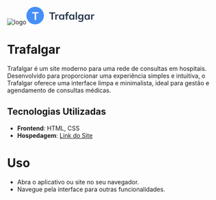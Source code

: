![logo](https://github.com/user-attachments/assets/29c9076c-9b81-4484-b91e-fd0157f30f6d)<svg width="160" height="41" viewBox="0 0 160 41" fill="none" xmlns="http://www.w3.org/2000/svg">
<path d="M58.856 30V15.624H53.264V13.08H67.544V15.624H61.952V30H58.856ZM67.5924 30V20.976C67.5924 20.464 67.5764 19.944 67.5444 19.416C67.5284 18.888 67.4884 18.376 67.4244 17.88H70.3284L70.6644 21.192H70.1844C70.3444 20.392 70.6084 19.728 70.9764 19.2C71.3604 18.672 71.8244 18.28 72.3684 18.024C72.9124 17.768 73.5044 17.64 74.1444 17.64C74.4324 17.64 74.6644 17.656 74.8404 17.688C75.0164 17.704 75.1924 17.744 75.3684 17.808L75.3444 20.448C75.0404 20.32 74.7764 20.24 74.5524 20.208C74.3444 20.176 74.0804 20.16 73.7604 20.16C73.0724 20.16 72.4884 20.304 72.0084 20.592C71.5444 20.88 71.1924 21.28 70.9524 21.792C70.7284 22.304 70.6164 22.888 70.6164 23.544V30H67.5924ZM81.6011 30.24C80.5451 30.24 79.6171 29.992 78.8171 29.496C78.0171 28.984 77.3931 28.256 76.9451 27.312C76.4971 26.368 76.2731 25.24 76.2731 23.928C76.2731 22.616 76.4971 21.496 76.9451 20.568C77.3931 19.624 78.0171 18.904 78.8171 18.408C79.6171 17.896 80.5451 17.64 81.6011 17.64C82.6251 17.64 83.5211 17.896 84.2891 18.408C85.0731 18.904 85.5931 19.576 85.8491 20.424H85.5851L85.8491 17.88H88.7291C88.6811 18.376 88.6331 18.88 88.5851 19.392C88.5531 19.904 88.5371 20.408 88.5371 20.904V30H85.5611L85.5371 27.504H85.8251C85.5691 28.336 85.0491 29 84.2651 29.496C83.4811 29.992 82.5931 30.24 81.6011 30.24ZM82.4411 27.936C83.3851 27.936 84.1451 27.608 84.7211 26.952C85.2971 26.28 85.5851 25.272 85.5851 23.928C85.5851 22.584 85.2971 21.584 84.7211 20.928C84.1451 20.272 83.3851 19.944 82.4411 19.944C81.4971 19.944 80.7371 20.272 80.1611 20.928C79.5851 21.584 79.2971 22.584 79.2971 23.928C79.2971 25.272 79.5771 26.28 80.1371 26.952C80.7131 27.608 81.4811 27.936 82.4411 27.936ZM92.6199 30V20.136H90.2919V17.88H93.4599L92.6199 18.648V16.8C92.6199 15.296 93.0039 14.16 93.7719 13.392C94.5559 12.624 95.6999 12.24 97.2039 12.24C97.5559 12.24 97.9239 12.264 98.3079 12.312C98.7079 12.36 99.0519 12.448 99.3399 12.576V14.928C99.1319 14.848 98.8839 14.784 98.5959 14.736C98.3079 14.688 98.0279 14.664 97.7559 14.664C97.3399 14.664 96.9639 14.744 96.6279 14.904C96.3079 15.064 96.0519 15.312 95.8599 15.648C95.6839 15.968 95.5959 16.4 95.5959 16.944V18.408L95.1639 17.88H98.7879V20.136H95.6199V30H92.6199ZM105.203 30.24C104.147 30.24 103.219 29.992 102.419 29.496C101.619 28.984 100.995 28.256 100.547 27.312C100.099 26.368 99.8746 25.24 99.8746 23.928C99.8746 22.616 100.099 21.496 100.547 20.568C100.995 19.624 101.619 18.904 102.419 18.408C103.219 17.896 104.147 17.64 105.203 17.64C106.227 17.64 107.123 17.896 107.891 18.408C108.675 18.904 109.195 19.576 109.451 20.424H109.187L109.451 17.88H112.331C112.283 18.376 112.235 18.88 112.187 19.392C112.155 19.904 112.139 20.408 112.139 20.904V30H109.163L109.139 27.504H109.427C109.171 28.336 108.651 29 107.867 29.496C107.083 29.992 106.195 30.24 105.203 30.24ZM106.043 27.936C106.987 27.936 107.747 27.608 108.323 26.952C108.899 26.28 109.187 25.272 109.187 23.928C109.187 22.584 108.899 21.584 108.323 20.928C107.747 20.272 106.987 19.944 106.043 19.944C105.099 19.944 104.339 20.272 103.763 20.928C103.187 21.584 102.899 22.584 102.899 23.928C102.899 25.272 103.179 26.28 103.739 26.952C104.315 27.608 105.083 27.936 106.043 27.936ZM115.405 30V12.336H118.405V30H115.405ZM127.279 35.376C126.159 35.376 125.143 35.256 124.231 35.016C123.335 34.776 122.535 34.408 121.831 33.912L122.479 31.752C122.943 32.056 123.423 32.304 123.919 32.496C124.415 32.688 124.927 32.832 125.455 32.928C125.983 33.024 126.519 33.072 127.063 33.072C128.183 33.072 129.015 32.792 129.559 32.232C130.119 31.688 130.399 30.904 130.399 29.88V26.976H130.639C130.383 27.808 129.863 28.472 129.079 28.968C128.311 29.464 127.423 29.712 126.415 29.712C125.327 29.712 124.375 29.472 123.559 28.992C122.759 28.496 122.135 27.792 121.687 26.88C121.239 25.968 121.015 24.896 121.015 23.664C121.015 22.432 121.239 21.368 121.687 20.472C122.135 19.56 122.759 18.864 123.559 18.384C124.375 17.888 125.327 17.64 126.415 17.64C127.439 17.64 128.327 17.888 129.079 18.384C129.847 18.864 130.359 19.52 130.615 20.352L130.399 20.208L130.639 17.88H133.543C133.479 18.376 133.431 18.88 133.399 19.392C133.367 19.904 133.351 20.408 133.351 20.904V29.52C133.351 31.424 132.831 32.872 131.791 33.864C130.767 34.872 129.263 35.376 127.279 35.376ZM127.231 27.408C128.191 27.408 128.951 27.088 129.511 26.448C130.087 25.792 130.375 24.864 130.375 23.664C130.375 22.464 130.087 21.544 129.511 20.904C128.951 20.264 128.191 19.944 127.231 19.944C126.255 19.944 125.479 20.264 124.903 20.904C124.327 21.544 124.039 22.464 124.039 23.664C124.039 24.864 124.327 25.792 124.903 26.448C125.479 27.088 126.255 27.408 127.231 27.408ZM141.273 30.24C140.217 30.24 139.289 29.992 138.489 29.496C137.689 28.984 137.065 28.256 136.617 27.312C136.169 26.368 135.945 25.24 135.945 23.928C135.945 22.616 136.169 21.496 136.617 20.568C137.065 19.624 137.689 18.904 138.489 18.408C139.289 17.896 140.217 17.64 141.273 17.64C142.297 17.64 143.193 17.896 143.961 18.408C144.745 18.904 145.265 19.576 145.521 20.424H145.257L145.521 17.88H148.401C148.353 18.376 148.305 18.88 148.257 19.392C148.225 19.904 148.209 20.408 148.209 20.904V30H145.233L145.209 27.504H145.497C145.241 28.336 144.721 29 143.937 29.496C143.153 29.992 142.265 30.24 141.273 30.24ZM142.113 27.936C143.057 27.936 143.817 27.608 144.393 26.952C144.969 26.28 145.257 25.272 145.257 23.928C145.257 22.584 144.969 21.584 144.393 20.928C143.817 20.272 143.057 19.944 142.113 19.944C141.169 19.944 140.409 20.272 139.833 20.928C139.257 21.584 138.969 22.584 138.969 23.928C138.969 25.272 139.249 26.28 139.809 26.952C140.385 27.608 141.153 27.936 142.113 27.936ZM151.452 30V20.976C151.452 20.464 151.436 19.944 151.404 19.416C151.388 18.888 151.348 18.376 151.284 17.88H154.188L154.524 21.192H154.044C154.204 20.392 154.468 19.728 154.836 19.2C155.22 18.672 155.684 18.28 156.228 18.024C156.772 17.768 157.364 17.64 158.004 17.64C158.292 17.64 158.524 17.656 158.7 17.688C158.876 17.704 159.052 17.744 159.228 17.808L159.204 20.448C158.9 20.32 158.636 20.24 158.412 20.208C158.204 20.176 157.94 20.16 157.62 20.16C156.932 20.16 156.348 20.304 155.868 20.592C155.404 20.88 155.052 21.28 154.812 21.792C154.588 22.304 154.476 22.888 154.476 23.544V30H151.452Z" fill="#233348"/>
<circle cx="20.5" cy="20.5" r="20.5" fill="#458FF6"/>
<path d="M19.344 15.244H13.312V12.488H28.782V15.244H22.724V31H19.344V15.244Z" fill="white"/>
</svg>

# Trafalgar

Trafalgar é um site moderno para uma rede de consultas em hospitais. Desenvolvido para proporcionar uma experiência simples e intuitiva, o Trafalgar oferece uma interface limpa e minimalista, ideal para gestão e agendamento de consultas médicas.

## Tecnologias Utilizadas
 
- **Frontend**: HTML, CSS
- **Hospedagem**: [Link do Site](https://landpage-trafalgar-three.vercel.app/)

# Uso
- Abra o aplicativo ou site no seu navegador.
- Navegue pela interface para outras funcionalidades.
